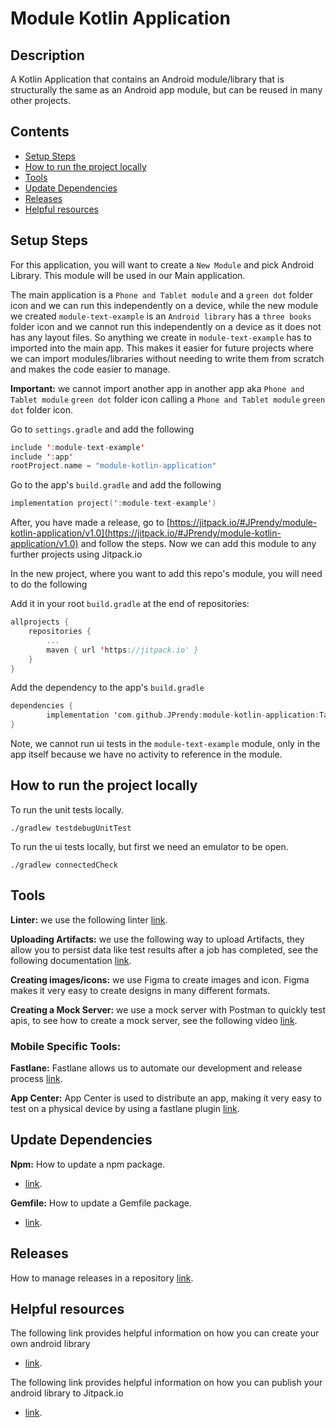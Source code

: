 # Module Kotlin Application

## Description

A Kotlin Application that contains an Android module/library that is structurally the same as an Android app module, but can be reused in many other projects. 

## Contents

- [Setup Steps](#setup-steps)
- [How to run the project locally](#how-to-run-the-project-locally)
- [Tools](#tools)
- [Update Dependencies](#update-dependencies)
- [Releases](#releases)
- [Helpful resources](#helpful-resources)

## Setup Steps

For this application, you will want to create a `New Module` and pick Android Library. This module will be used in our Main application.

The main application is a `Phone and Tablet module` and a `green dot` folder icon and we can run this independently on a device, while the new module we created `module-text-example` is an `Android library` has a `three books` folder icon and we cannot run this independently on a device as it does not has any layout files. So anything we create in `module-text-example` has to imported into the main app. This makes it easier for future projects where we can import modules/libraries without needing to write them from scratch and makes the code easier to manage.

**Important:** we cannot import another app in another app aka `Phone and Tablet module` `green dot` folder icon calling a `Phone and Tablet module` `green dot` folder icon.

Go to `settings.gradle` and add the following 

```kotlin
include ':module-text-example'
include ':app'
rootProject.name = "module-kotlin-application"
```

Go to the app's `build.gradle` and add the following 


```kotlin
implementation project(':module-text-example')
```

After, you have made a release, go to [https://jitpack.io/#JPrendy/module-kotlin-application/v1.0](https://jitpack.io/#JPrendy/module-kotlin-application/v1.0) and follow the steps.
Now we can add this module to any further projects using Jitpack.io

In the new project, where you want to add this repo's module, you will need to do the following

Add it in your root `build.gradle` at the end of repositories:

```kotlin
allprojects {
    repositories {
        ...
        maven { url 'https://jitpack.io' }
    }
}
```

Add the dependency to the app's `build.gradle`

```kotlin
dependencies {
        implementation 'com.github.JPrendy:module-kotlin-application:Tag'
}
```

Note, we cannot run ui tests in the `module-text-example` module, only in the app itself because we have no activity to reference in the module.

## How to run the project locally

To run the unit tests locally.

```
./gradlew testdebugUnitTest
```

To run the ui tests locally, but first we need an emulator to be open.

```
./gradlew connectedCheck
```

## Tools

**Linter:** we use the following linter [link](https://github.com/github/super-linter).

**Uploading Artifacts:**  we use the following way to upload Artifacts, they allow you to persist data like test results after a job has completed, see the following documentation [link](https://docs.github.com/en/actions/configuring-and-managing-workflows/persisting-workflow-data-using-artifacts).

**Creating images/icons:** we use Figma to create images and icon. Figma makes it very easy to create designs in many different formats.

**Creating a Mock Server:** we use a mock server with Postman to quickly test apis, to see how to create a mock server, see the following video [link](https://www.youtube.com/watch?v=rJY8uUH2TIk). 

### Mobile Specific Tools:
 
**Fastlane:** Fastlane allows us to automate our development and release process [link](https://docs.fastlane.tools/).

**App Center:** App Center is used to distribute an app, making it very easy to test on a physical device by using a fastlane plugin [link](https://github.com/microsoft/fastlane-plugin-appcenter).

## Update Dependencies

**Npm:** How to update a npm package.
- [link](https://docs.npmjs.com/cli/update).

**Gemfile:** How to update a Gemfile package.
- [link](https://bundler.io/man/bundle-update.1.html#UPDATING-A-LIST-OF-GEMS).

## Releases

How to manage releases in a repository [link](https://help.github.com/en/github/administering-a-repository/managing-releases-in-a-repository). 

## Helpful resources

The following link provides helpful information on how you can create your own android library
- [link](https://www.raywenderlich.com/52-building-an-android-library-tutorial).

The following link provides helpful information on how you can publish your android library to Jitpack.io
- [link](https://medium.com/@anujguptawork/how-to-create-your-own-android-library-and-publish-it-750e0f7481bf).